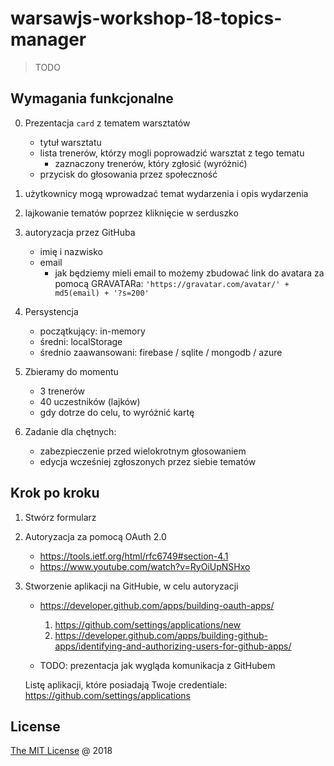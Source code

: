 # warsawjs-workshop-18-topics-manager 

> TODO

## Wymagania funkcjonalne

0. Prezentacja `card` z tematem warsztatów
    - tytuł warsztatu
    - lista trenerów, którzy mogli poprowadzić warsztat z tego tematu
        - zaznaczony trenerów, który zgłosić (wyróżnić)
    - przycisk do głosowania przez społeczność

1. użytkownicy mogą wprowadzać temat wydarzenia i opis wydarzenia
2. lajkowanie tematów poprzez kliknięcie w serduszko
3. autoryzacja przez GitHuba
    - imię i nazwisko
    - email
        - jak będziemy mieli email to możemy zbudować link do avatara za pomocą GRAVATARa:
            `'https://gravatar.com/avatar/' + md5(email) + '?s=200'`

3. Persystencja
    - początkujący: in-memory
    - średni: localStorage
    - średnio zaawansowani: firebase / sqlite / mongodb / azure

4. Zbieramy do momentu
    - 3 trenerów
    - 40 uczestników (lajków)
    - gdy dotrze do celu, to wyróżnić kartę
    
5. Zadanie dla chętnych:
    - zabezpieczenie przed wielokrotnym głosowaniem
    - edycja wcześniej zgłoszonych przez siebie tematów

## Krok po kroku

1. Stwórz formularz 

2. Autoryzacja za pomocą OAuth 2.0
    - https://tools.ietf.org/html/rfc6749#section-4.1
    - https://www.youtube.com/watch?v=RyOiUpNSHxo

2. Stworzenie aplikacji na GitHubie, w celu autoryzacji
    - https://developer.github.com/apps/building-oauth-apps/
        1. https://github.com/settings/applications/new
        2. https://developer.github.com/apps/building-github-apps/identifying-and-authorizing-users-for-github-apps/

    - TODO: prezentacja jak wygląda komunikacja z GitHubem
    
    Listę aplikacji, które posiadają Twoje credentiale:
    https://github.com/settings/applications

## License

[The MIT License](http://piecioshka.mit-license.org) @ 2018
